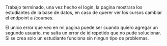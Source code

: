 Trabajo terminado, una vez hecho el login, la pagina mostrara los estudiantes de la base de datos, en caso de querer ver los cursos cambiar el endpoint a /courses.

El unico error que veo en mi pagina puede ser cuando quiero agregar un segundo usuario, me salta un error de id repetido que no pude solucionar. Si se crea solo un estudiante funciona sin ningun tipo de problemas.